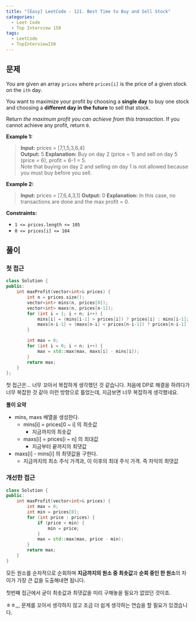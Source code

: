 ```yaml
---
title: "[Easy] LeetCode - 121. Best Time to Buy and Sell Stock"
categories:
  - Leet Code
  - Top Interview 150
tags:
  - LeetCode
  - TopInterview150
---
```

## 문제

You are given an array `prices` where `prices[i]` is the price of a given stock on the `ith` day.

You want to maximize your profit by choosing a **single day** to buy one stock and choosing a **different day in the future** to sell that stock.

Return _the maximum profit you can achieve from this transaction_. If you cannot achieve any profit, return `0`.

**Example 1:**

> **Input:** prices = [7,1,5,3,6,4]  
> **Output:** 5
> **Explanation:** Buy on day 2 (price = 1) and sell on day 5 (price = 6), profit = 6-1 = 5.  
> Note that buying on day 2 and selling on day 1 is not allowed because you must buy before you sell.

**Example 2:**

> **Input:** prices = [7,6,4,3,1]
> **Output:** 0
> **Explanation:** In this case, no transactions are done and the max profit = 0.

**Constraints:**

- `1 <= prices.length <= 105`
- `0 <= prices[i] <= 104`

## 풀이

### 첫 접근

```cpp
class Solution {
public:
    int maxProfit(vector<int>& prices) {
        int n = prices.size();
        vector<int> mins(n, prices[0]);
        vector<int> maxs(n, prices[n-1]);
        for (int i = 1; i < n; i++) {
            mins[i] = (mins[i-1] > prices[i]) ? prices[i] : mins[i-1];
            maxs[n-i-1] = (maxs[n-i] < prices[n-i-1]) ? prices[n-i-1] : maxs[n-i];
        }

        int max = 0;
        for (int i = 0; i < n; i++) {
            max = std::max(max, maxs[i] - mins[i]);
        }
        return max;
    }
};
```

첫 접근은... 너무 꼬아서 복잡하게 생각했던 것 같습니다. 처음에 DP로 해결을 하려다가 너무 복잡한 것 같아 이런 방향으로 틀었는데, 지금보면 너무 복잡하게 생각했네요.

**풀이 요약**
- mins, maxs 배열을 생성한다.
	- mins[i] = prices[0 ~ i] 의 최솟값
		- 지금까지의 최솟값
	- maxs[i] = prices[i ~ n] 의 최대값
		- 지금부터 끝까지의 최댓값
- maxs[i] - mins[i] 의 최댓값을 구한다.
	- 지금까지의 최소 주식 가격과, 이 이후의 최대 주식 가격. 즉 차익의 최댓값

### 개선한 접근

```cpp
class Solution {
public:
    int maxProfit(vector<int>& prices) {
        int max = 0;
        int min = prices[0];
        for (int price : prices) {
            if (price < min) {
                min = price;
            }
            max = std::max(max, price - min);
        }
        return max;
    }
}
```

모든 원소를 순차적으로 순회하며 **지금까지의 원소 중 최솟값**과 **순회 중인 한 원소**의 차이가 가장 큰 값을 도출해내면 됩니다.

첫번째 접근에서 굳이 최솟값과 최댓값을 미리 구해놓을 필요가 없었던 것이죠.

ㅎㅎ,,, 문제를 꼬아서 생각하지 않고 조금 더 쉽게 생각하는 연습을 할 필요가 있겠습니다.